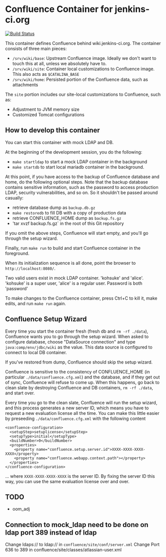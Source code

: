 # Confluence Container for jenkins-ci.org
[![Build Status](http://ci.jenkins-ci.org/buildStatus/icon?job=infra_confluence)](http://ci.jenkins-ci.org/view/Infrastructure/job/infra_confluence/)

This container defines Confluence behind wiki.jenkins-ci.org.
The container consists of three main pieces:

* `/srv/wiki/base`: Upstream Confluence image. Ideally we don't want to touch this at all, unless we absolutely have to.
* `/srv/wiki/site`: Container local customizations to Confluence image. This also acts as `$CATALINA_BASE`
* `/srv/wiki/home`: Persisted portion of the Confluence data, such as attachments

The `site` portion includes our site-local customizations to Confluence, such as:

* Adjustment to JVM memory size
* Customized Tomcat configurations

## How to develop this container
You can start this container with mock LDAP and DB.

At the beginning of the development session, you do the following:

* `make startldap` to start a mock LDAP container in the background
* `make startdb` to start local mariadb container in the background.

At this point, if you have access to the backup of Confluence database and home, do the following optional steps.
Note that the backup database contains sensitive information, such as the password to access production LDAP,
security vulnerabilities, and so on. So it shouldn't be passed around casually:

* retrieve database dump as `backup.db.gz`
* `make restoredb` to fill DB with a copy of production data
* retrieve CONFLUENCE_HOME dump as `backup.fs.gz`
* 'tar xvzf backup.fs.gz` in the root of this Git repository

If you omit the above steps, Confluence will start empty, and you'll go through the setup wizard.

Finally, run `make run` to build and start Confluence container in the foreground.

When its initialization sequence is all done, point the browser to `http://localhost:8080/`.

Two valid users exist in mock LDAP container. 'kohsuke' and 'alice'.
'kohsuke' is a super user, 'alice' is a regular user. Password is both 'password'

To make changes to the Confluence container, press Ctrl+C to kill it,
make edits, and run `make run` again.

## Confluence Setup Wizard

Every time you start the container fresh (fresh db and `rm -rf ./data`), Confluence wants you to go
through the setup wizard.  When asked to configure database, choose "DataSource connection" and
type `java:comp/env/jdbc/wiki` as the value. This data source is configured to connect to local DB container.

If you've restored from dump, Confluence should skip the setup wizard.

Confluence is sensitive to the consistency of CONFLUENCE_HOME (in particular `./data/confluence.cfg.xml`)
and the database, and if they get out of sync, Confluence will refuse to come up. When this happens,
go back to clean slate by destroying Confluence and DB containers, `rm -rf ./data`, and start over.

Every time you go to the clean slate, Confluence will run the setup wizard, and this
process generates a new server ID, which means you have to request
a new evaluation license all the time. You can make this little easier by preseeding `./data/confluence.cfg.xml`
with the following content

    <confluence-configuration>
      <setupStep>setuplicense</setupStep>
      <setupType>initial</setupType>
      <buildNumber>0</buildNumber>
      <properties>
        <property name="confluence.setup.server.id">XXXX-XXXX-XXXX-XXXX</property>
        <property name="confluence.webapp.context.path"></property>
      </properties>
    </confluence-configuration>

... where `XXXX-XXXX-XXXX-XXXX` is the server ID. By fixing the server ID this way,
you can use the same evaluation license over and over.


## TODO
* oom_adj

## Connection to mock_ldap need to be done on ldap port 389 instead of ldap
Change ldaps:// to ldap:// in `confluence/site/conf/server.xml`
Change Port 636 to 389 in confluence/site/classes/atlassian-user.xml
